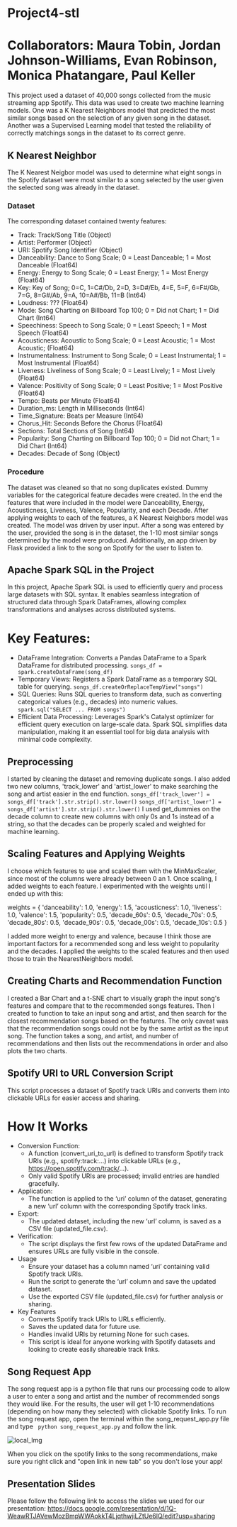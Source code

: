 # Project4-stl

# Collaborators: Maura Tobin, Jordan Johnson-Williams, Evan Robinson, Monica Phatangare, Paul Keller

This project used a dataset of 40,000 songs collected from the music streaming app Spotify. This data was
used to create two machine learning models. One was a K Nearest Neighbors model that predicted the most similar songs based on the selection of any given song in the dataset. Another was a Supervised Learning model that tested the reliability of correctly matchings songs in the dataset to its correct genre.

## K Nearest Neighbor
The K Nearest Neigbor model was used to determine what eight songs in the Spotify dataset were most similar to a song selected by the user given the selected song was already in the dataset.

### Dataset
The corresponding dataset contained twenty features:
* Track: Track/Song Title (Object)
* Artist: Performer (Object)
* URI: Spotify Song Identifier (Object)
* Danceability: Dance to Song Scale; 0 = Least Danceable; 1 = Most Danceable (Float64)
* Energy: Energy to Song Scale; 0 = Least Energy; 1 = Most Energy (Float64)
* Key: Key of Song; 0=C, 1=C#/Db, 2=D, 3=D#/Eb, 4=E, 5=F, 6=F#/Gb, 7=G, 8=G#/Ab, 9=A, 10=A#/Bb, 11=B (Int64)
* Loudness: ??? (Float64)
* Mode: Song Charting on Billboard Top 100; 0 = Did not Chart; 1 = Did Chart (Int64)
* Speechiness: Speech to Song Scale; 0 = Least Speech; 1 = Most Speech (Float64)
* Acousticness: Acoustic to Song Scale; 0 = Least Acoustic; 1 = Most Acoustic; (Float64)
* Instrumentalness: Instrument to Song Scale; 0 = Least Instrumental; 1 = Most Instrumental (Float64)
* Liveness: Liveliness of Song Scale; 0 = Least Lively; 1 = Most Lively (Float64)
* Valence: Positivity of Song Scale; 0 = Least Positive; 1 = Most Positive (Float64)
* Tempo: Beats per Minute (Float64)
* Duration_ms: Length in Milliseconds (Int64)
* Time_Signature: Beats per Measure (Int64)
* Chorus_Hit: Seconds Before the Chorus (Float64)
* Sections: Total Sections of Song (Int64)
* Popularity: Song Charting on Billboard Top 100; 0 = Did not Chart; 1 = Did Chart (Int64)
* Decades: Decade of Song (Object)

### Procedure
The dataset was cleaned so that no song duplicates existed. Dummy variables for the categorical feature decades were created. In the end the features that were included in the model were Danceability, Energy, Acousticness, Liveness, Valence, Popularity, and each Decade. After applying weights to each of the features, a K Nearest Neighbors model was created. The model was driven by user input. After a song was entered by the user, provided the song is in the dataset, the 1-10 most similar songs determined by the model were produced. Additionally, an app driven by Flask provided a link to the song on Spotify for the user to listen to.

## Apache Spark SQL in the Project
In this project, Apache Spark SQL is used to efficiently query and process large datasets with SQL syntax. It enables seamless integration of structured data through Spark DataFrames, allowing complex transformations and analyses across distributed systems.
# Key Features:
* DataFrame Integration:
    Converts a Pandas DataFrame to a Spark DataFrame for distributed processing.
    ```songs_df = spark.createDataFrame(song_df) ```
* Temporary Views:
    Registers a Spark DataFrame as a temporary SQL table for querying.
    ```songs_df.createOrReplaceTempView("songs")```
* SQL Queries:
    Runs SQL queries to transform data, such as converting categorical values (e.g., decades) into numeric values.
    ```spark.sql("SELECT ... FROM songs")```
* Efficient Data Processing:
    Leverages Spark's Catalyst optimizer for efficient query execution on large-scale data.
    Spark SQL simplifies data manipulation, making it an essential tool for big data analysis with minimal code complexity.

## Preprocessing
I started by cleaning the dataset and removing duplicate songs. I also added two new columns, 'track_lower' and 'artist_lower' to make searching the song and artist easier in the end function.
```songs_df['track_lower'] = songs_df['track'].str.strip().str.lower()```
```songs_df['artist_lower'] = songs_df['artist'].str.strip().str.lower()```
I used get_dummies on the decade column to create new columns with only 0s and 1s instead of a string, so that the decades can be properly scaled and weighted for machine learning.
## Scaling Features and Applying Weights
I choose which features to use and scaled them with the MinMaxScaler, since most of the columns were already between 0 an 1.
Once scaling, I added weights to each feature. I experimented with the weights until I ended up with this:

weights = {
    'danceability': 1.0,
    'energy': 1.5,
    'acousticness': 1.0,
    'liveness': 1.0,
    'valence': 1.5,
    'popularity': 0.5,
    'decade_60s': 0.5,
    'decade_70s': 0.5,
    'decade_80s': 0.5,
    'decade_90s': 0.5,
    'decade_00s': 0.5,
    'decade_10s': 0.5
}

I added more weight to energy and valence, because I think those are important factors for a recommended song and less weight to popularity and the decades. I applied the weights to the scaled features and then used those to train the NearestNeighbors model.
## Creating Charts and Recommendation Function
I created a Bar Chart and a t-SNE chart to visually graph the input song's features and compare that to the recommended songs features.
Then I created to function to take an input song and artist, and then search for the closest recommendation songs based on the features. The only caveat was that the recommendation songs could not be by the same artist as the input song.
The function takes a song, and artist, and number of recommendations and then lists out the recommendations in order and also plots the two charts.

## Spotify URI to URL Conversion Script
This script processes a dataset of Spotify track URIs and converts them into clickable URLs for easier access and sharing. 

# How It Works
* Conversion Function:
    * A function (convert_uri_to_url) is defined to transform Spotify track URIs (e.g., spotify:track:...) into clickable URLs (e.g., https://open.spotify.com/track/...).
    * Only valid Spotify URIs are processed; invalid entries are handled gracefully.
* Application:
    * The function is applied to the ‘uri’ column of the dataset, generating a new ‘url’ column with the corresponding Spotify track links.
* Export:
    * The updated dataset, including the new ‘url’ column, is saved as a CSV file (updated_file.csv).
* Verification:
    * The script displays the first few rows of the updated DataFrame and ensures URLs are fully visible in the console.
* Usage
    * Ensure your dataset has a column named ‘uri’ containing valid Spotify track URIs.
    * Run the script to generate the ‘url’ column and save the updated dataset.
    * Use the exported CSV file (updated_file.csv) for further analysis or sharing.
* Key Features
    * Converts Spotify track URIs to URLs efficiently.
    * Saves the updated data for future use.
    * Handles invalid URIs by returning None for such cases.
    * This script is ideal for anyone working with Spotify datasets and looking to create easily shareable track links.

## Song Request App
The song request app is a python file that runs our processing code to allow a user to enter a song and artist and the number of recommended songs they would like. For the results, the user will get 1-10 recommendations (depending on how many they selected) with clickable Spotify links. To run the song request app, open the terminal within the song_request_app.py file and type ``` python song_request_app.py``` and follow the link.

![local_Img](Resources/run_app.png)

When you click on the spotify links to the song recommendations, make sure you right click and "open link in new tab" so you don't lose your app!

## Presentation Slides
Please follow the following link to access the slides we used for our presentation: https://docs.google.com/presentation/d/1Q-WeawRTJAVewMozBmpWWAokkT4LjqthwjiLZtUe6lQ/edit?usp=sharing
